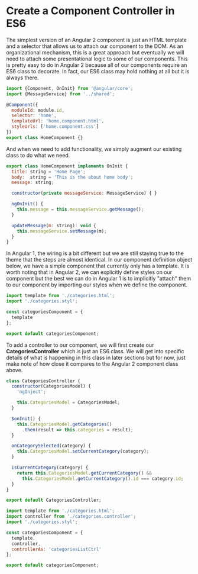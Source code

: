 # Create a Component Controller in ES6

The simplest version of an Angular 2 component is just an HTML template and a selector that allows us to attach our component to the DOM. As an organizational mechanism, this is a great approach but eventually we will need to attach some presentational logic to some of our components. This is pretty easy to do in Angular 2 because all of our components require an ES6 class to decorate. In fact, our ES6 class may hold nothing at all but it is always there.

```javascript
import {Component, OnInit} from '@angular/core';
import {MessageService} from '../shared';

@Component({
  moduleId: module.id,
  selector: 'home',
  templateUrl: 'home.component.html',
  styleUrls: ['home.component.css']
})
export class HomeComponent {}
```

And when we need to add functionality, we simply augment our existing class to do what we need.

```javascript
export class HomeComponent implements OnInit {
  title: string = 'Home Page';
  body:  string = 'This is the about home body';
  message: string;

  constructor(private messageService: MessageService) { }

  ngOnInit() {
    this.message = this.messageService.getMessage();
  }

  updateMessage(m: string): void {
    this.messageService.setMessage(m);
  }
}
```

In Angular 1, the wiring is a bit different but we are still staying true to the theme that the steps are almost identical. In our component definition object below, we have a simple component that currently only has a template. It is worth noting that in Angular 2, we can explicitly define styles on our component but the best we can do in Angular 1 is to implicitly "attach" them to our component by importing our styles when we define the component. 

```javascript
import template from './categories.html';
import './categories.styl';

const categoriesComponent = {
  template
};

export default categoriesComponent;
```

To add a controller to our component, we will first create our **CategoriesController** which is just an ES6 class. We will get into specific details of what is happening in this class in later sections but for now, just make note of how close it compares to the Angular 2 component class above.

```javascript
class CategoriesController {
  constructor(CategoriesModel) {
    'ngInject';

    this.CategoriesModel = CategoriesModel;
  }

  $onInit() {
    this.CategoriesModel.getCategories()
      .then(result => this.categories = result);
  }

  onCategorySelected(category) {
    this.CategoriesModel.setCurrentCategory(category);
  }

  isCurrentCategory(category) {
    return this.CategoriesModel.getCurrentCategory() &&
      this.CategoriesModel.getCurrentCategory().id === category.id;
  }
}

export default CategoriesController;
```




```javascript
import template from './categories.html';
import controller from './categories.controller';
import './categories.styl';

const categoriesComponent = {
  template,
  controller,
  controllerAs: 'categoriesListCtrl'
};

export default categoriesComponent;
```